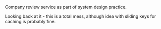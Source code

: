 Company review service as part of system design practice.

Looking back at it - this is a total mess, although idea with sliding keys for caching is probably fine.
